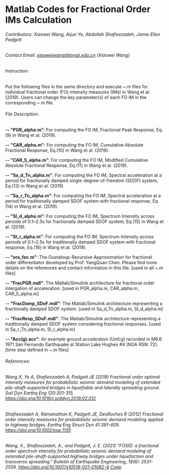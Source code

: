 # Matlab Codes for Fractional Order IMs Calculation
###### Contributors: Xiaowei Wang, Aijun Ye, Abdollah Shafieezadeh, Jamie Ellen Padgett
###### Contact Email: xiaoweiwang@tongji.edu.cn (Xiaowei Wang)
###### Instruction:
Put the following files in the same directory and execute ~.m files for individual fractional order (FO) intensity measures (IMs) in Wang et al. (2019).
Users can change the key parameter(s) of each FO IM in the corresponding ~.m file.

###### File Description:
**-- "PGR_alpha.m"**: For computing the FO IM, Fractional Peak Response, Eq.(9) in Wang et al. (2019).

**-- "CAR_alpha.m"**: For computing the FO IM, Cumulative Absolute Fractional Response, Eq.(10) in Wang et al. (2019).

**-- "CAR_5_alpha.m"**: For computing the FO IM, Modified Cumulative Absolute Fractional Response, Eq.(11) in Wang et al. (2019).

**-- "Sa_d_Tn_alpha.m"**: For computing the FO IM, Spectral acceleration at a period for fractionally damped single-degree-of-freedom (SDOF) system, Eq.(13) in Wang et al. (2019).

**-- "Sa_r_Tn_alpha.m"**: For computing the FO IM, Spectral acceleration at a period for traditionally damped SDOF system with fractional response, Eq.(14) in Wang et al. (2019).

**-- "SI_d_alpha.m"**: For computing the FO IM, Spectrum Intensity across periods of 0.1~2.5s for fractionally damped SDOF system, Eq.(15) in Wang et al. (2019).

**-- "SI_r_alpha.m"**: For computing the FO IM, Spectrum Intensity across periods of 0.1~2.5s for traditionally damped SDOF system with fractional response, Eq.(16) in Wang et al. (2019).

**-- "ora_foc.m"**: The Oustaloup-Recursive-Approximation for fractional order differentiator developed by Prof. YangQuan Chen. Please find more details on the references and contact information in this file. [used in all ~.m files]

**-- "FracPGR.mdl"**: The Matlab/Simulink architecture for fractional order intergation of acceleration. [used in PGR_alpha.m, CAR_alpha.m, CAR_5_alpha.m]

**-- "FracDamp_SDoF.mdl"**: The Matlab/Simulink architecture representing a fractionally damped SDOF system. [used in Sa_d_Tn_alpha.m, SI_d_alpha.m]

**-- "FracResp_SDoF.mdl"**: The Matlab/Simulink architecture representing a traditionally damped SDOF system considering fractional responses. [used in Sa_r_Tn_alpha.m, SI_r_alpha.m]

**-- "Acc(g).acc"**: An example ground acceleration (Unit:g) recorded in M6.6 1971 San Fernando Earthquake at Station Lake Hughes #4 (NGA RSN: 72). [time step defined in ~.m files]


###### References:

###### Wang X, Ye A, Shafieezadeh A, Padgett JE (2019) Fractional order optimal intensity measures for probabilistic seismic demand modeling of extended pile-shaft-supported bridges in liquefiable and laterally spreading ground. Soil Dyn Earthq Eng 120:301-315. https://doi.org/10.1016/j.soildyn.2019.02.012

###### Shafieezadeh A, Ramanathan K, Padgett JE, DesRoches R (2012) Fractional order intensity measures for probabilistic seismic demand modeling applied to highway bridges. Earthq Eng Struct Dyn 41:391-409. https://doi.org/10.1002/eqe.1135

###### Wang, X., Shafieezadeh, A., and Padgett, J. E. (2021) "FOSID: a fractional order spectrum intensity for probabilistic seismic demand modeling of extended pile-shaft-supported highway bridges under liquefaction and transverse spreading." Bulletin of Earthquake Engineering, 19(6): 2531-2559. https://doi.org/10.1007/s10518-021-01082-4 [Code](https://github.com/wxw115/Codes-in-Papers/tree/Default/%5BBEE%5D_FOSID)
